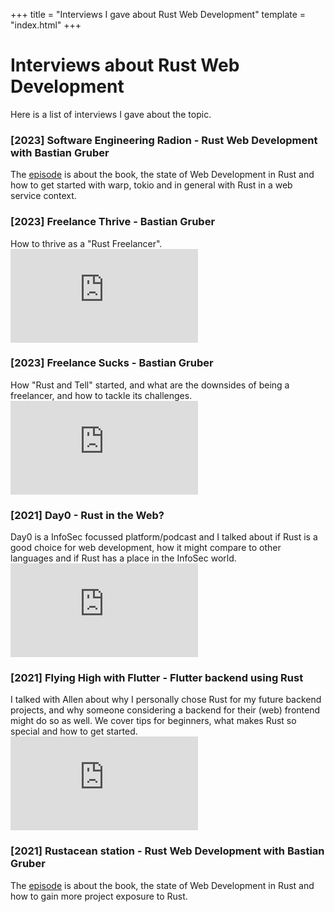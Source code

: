 +++
title = "Interviews I gave about Rust Web Development"
template = "index.html"
+++

# Interviews about Rust Web Development

Here is a list of interviews I gave about the topic.

<div class="card">
    <h3>[2023] Software Engineering Radion - Rust Web Development with Bastian Gruber</h3>
    The <a href="https://www.se-radio.net/2023/05/se-radio-562-bastian-gruber-on-rust-web-development/">episode</a> is about the book, the state of Web Development in Rust and how to get started with warp, tokio and in general with Rust in a web service context.
</div>


<div class="card">
    <h3>[2023] Freelance Thrive - Bastian Gruber</h3>
    How to thrive as a "Rust Freelancer".
    <div class="slide_iframe">
        <iframe src="https://www.youtube.com/embed/oQA_bl7-GkU" title="YouTube video player" frameborder="0" allow="accelerometer; autoplay; clipboard-write; encrypted-media; gyroscope; picture-in-picture; web-share" allowfullscreen></iframe>
    </div>
</div>

<div class="card">
    <h3>[2023] Freelance Sucks - Bastian Gruber</h3>
    How "Rust and Tell" started, and what are the downsides of being a freelancer, and how to tackle its challenges.
    <div class="slide_iframe">
        <iframe src="https://www.youtube.com/embed/jRk7QJAr8SU" title="YouTube video player" frameborder="0" allow="accelerometer; autoplay; clipboard-write; encrypted-media; gyroscope; picture-in-picture; web-share" allowfullscreen></iframe>
    </div>
</div>

<div class="card">
    <h3>[2021] Day0 - Rust in the Web?</h3>
    Day0 is a InfoSec focussed platform/podcast and I talked about if Rust is a good choice for web development, how it might compare to other languages and if Rust has a place in the InfoSec world.
    <div class="slide_iframe">
        <iframe src="https://www.youtube.com/embed/27h39kyCQkI" title="YouTube video player" frameborder="0" allow="accelerometer; autoplay; clipboard-write; encrypted-media; gyroscope; picture-in-picture" allowfullscreen></iframe>
    </div>
</div>


<div class="card">
    <h3>[2021] Flying High with Flutter - Flutter backend using Rust</h3>
    I talked with Allen about why I personally chose Rust for my future backend projects, and why someone considering a backend for their (web) frontend might do so as well. We cover tips for beginners, what makes Rust so special and how to get started.
    <div class="slide_iframe">
        <iframe src="https://www.youtube.com/embed/JxFLD4R3WzE" title="YouTube video player" frameborder="0" allow="accelerometer; autoplay; clipboard-write; encrypted-media; gyroscope; picture-in-picture" allowfullscreen></iframe>
    </div>
</div>

<div class="card">
    <h3>[2021] Rustacean station - Rust Web Development with Bastian Gruber</h3>
    The <a href="https://rustacean-station.org/episode/043-bastian-gruber/">episode</a> is about the book, the state of Web Development in Rust and how to gain more project exposure to Rust.
</div>
